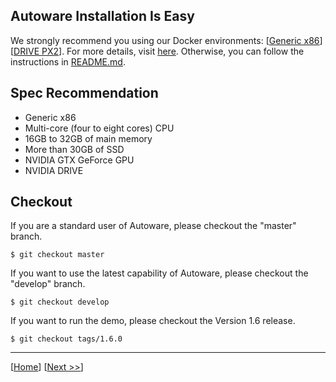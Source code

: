 ## Autoware Installation Is Easy

We strongly recommend you using our Docker environments: [[Generic x86](https://github.com/CPFL/Autoware/wiki/Installation-by-Docker:-Generic-x86)][[DRIVE PX2](https://github.com/CPFL/Autoware/wiki/Installation-by-Docker:-DRIVE-PX2)]. For more details, visit [here](https://github.com/CPFL/Autoware/wiki/Docker). Otherwise, you can follow the instructions in [README.md](https://github.com/CPFL/Autoware/blob/master/README.md).

## Spec Recommendation

* Generic x86
 * Multi-core (four to eight cores) CPU
 * 16GB to 32GB of main memory
 * More than 30GB of SSD
 * NVIDIA GTX GeForce GPU
* NVIDIA DRIVE

## Checkout 

If you are a standard user of Autoware, please checkout the "master" branch.

`$ git checkout master`

If you want to use the latest capability of Autoware, please checkout the "develop" branch.

`$ git checkout develop`

If you want to run the demo, please checkout the Version 1.6 release.

`$ git checkout tags/1.6.0`

***

[[Home](https://github.com/CPFL/Autoware/wiki/)]
[[Next >>](https://github.com/CPFL/Autoware/wiki/Demo-Data)]